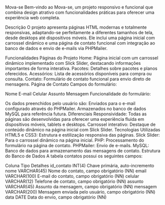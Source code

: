 Mova-se
Bem-vindo ao Mova-se, um projeto responsivo e funcional que combina design atrativo com funcionalidades práticas para oferecer uma experiência web completa.

Descrição
O projeto apresenta páginas HTML modernas e totalmente responsivas, adaptando-se perfeitamente a diferentes tamanhos de tela, desde desktops até dispositivos móveis. Ele inclui uma página inicial com carrossel dinâmico e uma página de contato funcional com integração ao banco de dados e envio de e-mails via PHPMailer.

Funcionalidades
Páginas do Projeto
Home:
Página inicial com um carrossel dinâmico implementado com Slick Slider, destacando informações importantes de forma interativa.
Pacotes:
Detalhes sobre pacotes e planos oferecidos.
Acessórios:
Lista de acessórios disponíveis para compra ou consulta.
Contato:
Formulário de contato funcional para envio direto de mensagens.
Página de Contato
Campos do formulário:

Nome
E-mail
Celular
Assunto
Mensagem
Funcionalidade do formulário:

Os dados preenchidos pelo usuário são:
Enviados para o e-mail configurado através do PHPMailer.
Armazenados no banco de dados MySQL para referência futura.
Diferenciais
Responsividade:
Todas as páginas são desenvolvidas para oferecer uma experiência fluida em dispositivos móveis, tablets e desktops.
Carrossel interativo:
Destaque de conteúdo dinâmico na página inicial com Slick Slider.
Tecnologias Utilizadas
HTML5 e CSS3: Estrutura e estilização responsiva das páginas.
Slick Slider: Para o carrossel dinâmico na página inicial.
PHP: Processamento do formulário na página de contato.
PHPMailer: Envio de e-mails.
MySQL: Banco de dados para armazenamento das mensagens de contato.
Estrutura do Banco de Dados
A tabela contatos possui os seguintes campos:

Coluna	Tipo	Detalhes
id_contato	INT(4)	Chave primária, auto-incremento
nome	VARCHAR(45)	Nome do contato, campo obrigatório (NN)
email	VARCHAR(100)	E-mail do contato, campo obrigatório (NN)
celular	VARCHAR(12)	Telefone de contato, campo obrigatório (NN)
assunto	VARCHAR(45)	Assunto da mensagem, campo obrigatório (NN)
mensagem	VARCHAR(200)	Mensagem enviada pelo usuário, campo obrigatório (NN)
data	DATE	Data do envio, campo obrigatório (NN)